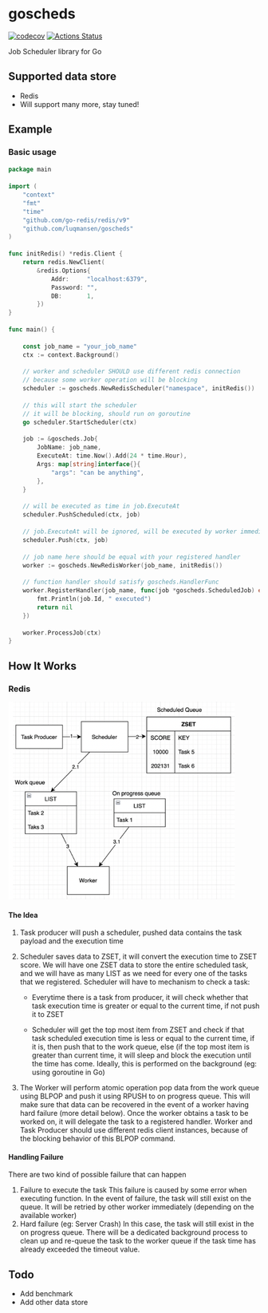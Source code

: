 # goscheds
[![codecov](https://codecov.io/gh/luqmansen/goscheds/branch/main/graph/badge.svg)](https://codecov.io/gh/luqmansen/go-caskdb)
[![Actions Status](https://github.com/luqmansen/goscheds/actions/workflows/test.yml/badge.svg)](https://github.com/luqmansen/go-caskdb/actions/workflows/test.yml)

Job Scheduler library for Go

## Supported data store 

- Redis
- Will support many more, stay tuned!

## Example

### Basic usage
```go
package main

import (
	"context"
	"fmt"
	"time"
	"github.com/go-redis/redis/v9"
	"github.com/luqmansen/goscheds"
)

func initRedis() *redis.Client {
    return redis.NewClient(
		&redis.Options{
			Addr:     "localhost:6379",
			Password: "",
			DB:       1,
		})
}

func main() {
	
	const job_name = "your_job_name"
	ctx := context.Background()

	// worker and scheduler SHOULD use different redis connection
	// because some worker operation will be blocking
	scheduler := goscheds.NewRedisScheduler("namespace", initRedis())

	// this will start the scheduler
	// it will be blocking, should run on goroutine
	go scheduler.StartScheduler(ctx)

	job := &goscheds.Job{
		JobName: job_name,
		ExecuteAt: time.Now().Add(24 * time.Hour), 
		Args: map[string]interface{}{
			"args": "can be anything",
		},
	}

	// will be executed as time in job.ExecuteAt
	scheduler.PushScheduled(ctx, job)
	
	// job.ExecuteAt will be ignored, will be executed by worker immediately
	scheduler.Push(ctx, job) 

	// job name here should be equal with your registered handler
	worker := goscheds.NewRedisWorker(job_name, initRedis())
	
	// function handler should satisfy goscheds.HandlerFunc
	worker.RegisterHandler(job_name, func(job *goscheds.ScheduledJob) error {
		fmt.Println(job.Id, " executed")
		return nil
	})

	worker.ProcessJob(ctx)
}

```

## How It Works
### Redis
![image](./docs/redis_store.png)
#### The Idea
1. Task producer will push a scheduler, pushed data contains the task payload
   and the execution time
2. Scheduler saves data to ZSET, it will convert the execution time to ZSET score.
   We will have one ZSET data to store the entire scheduled task, and we will have as many LIST as we need for every one of the tasks that we registered.
   Scheduler will have to mechanism to check a task:
   
   - Everytime there is a task from producer, it will check whether that task execution time is greater or equal to the current time, if not push it to ZSET

   - Scheduler will get the top most item from ZSET and check if that task 
   scheduled execution time is less or equal to the current time, if it is, then push that to the work queue, else (if the top most item is greater than current time, it will sleep and block the execution until the time has come. Ideally, this is performed on the background (eg: using goroutine in Go)
3. The Worker will perform atomic operation pop data from the work queue using BLPOP and push it using RPUSH to on progress queue. This will make sure that data can be recovered in the event of a worker having hard failure (more detail below). Once the worker obtains a task to be worked on, it will delegate the task to a registered handler.
   Worker and Task Producer should use different redis client instances, because of the blocking behavior of this BLPOP command.

#### Handling Failure
There are two kind of possible failure that can happen
1. Failure to execute the task
   This failure is caused by some error when executing function. In the event of failure, the task will still exist on the queue. It will be retried by other worker immediately (depending on the available worker)
2. Hard failure (eg: Server Crash)
   In this case, the task will still exist in the on progress queue. There will be a dedicated background process to clean up and re-queue the task to the worker queue if the task time has already exceeded the timeout value.


## Todo
- Add benchmark
- Add other data store